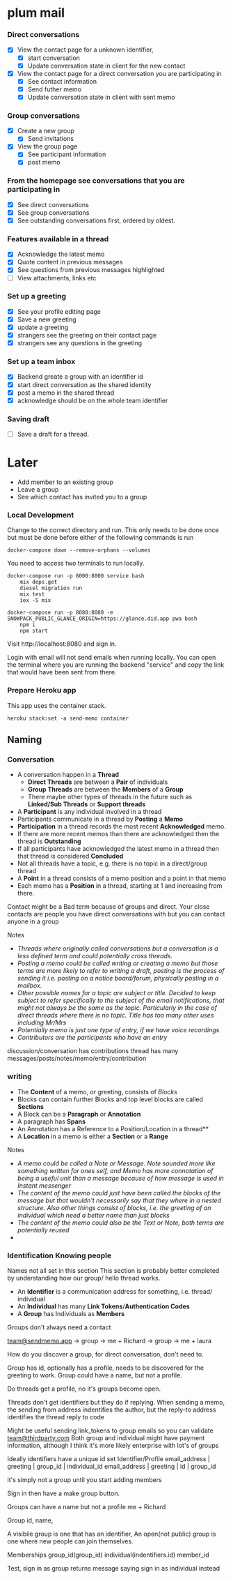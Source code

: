 # plum mail

### Direct conversations
- [x] View the contact page for a unknown identifier, 
  - [x] start conversation
  - [x] Update conversation state in client for the new contact
- [x] View the contact page for a direct conversation you are participating in
  - [x] See contact information
  - [x] Send futher memo
  - [x] Update conversation state in client with sent memo

### Group conversations
- [x] Create a new group
  - [x] Send invitations
- [x] View the group page
  - [x] See participant information 
  - [x] post memo

### From the homepage see conversations that you are participating in
- [x] See direct conversations
- [x] See group conversations
- [x] See outstanding conversations first, ordered by oldest. 

### Features available in a thread
- [x] Acknowledge the latest memo
- [x] Quote content in previous messages
- [x] See questions from previous messages highlighted
- [ ] View attachments, links etc

### Set up a greeting
- [x] See your profile editing page 
- [x] Save a new greeting
- [x] update a greeting
- [x] strangers see the greeting on their contact page
- [x] strangers see any questions in the greeting

### Set up a team inbox
- [x] Backend greate a group with an identifier id
- [x] start direct conversation as the shared identity
- [x] post a memo in the shared thread
- [x] acknowledge should be on the whole team identifier

### Saving draft
- [ ] Save a draft for a thread.



# Later
- Add member to an existing group
- Leave a group
- See which contact has invited you to a group

### Local Development

Change to the correct directory and run.
This only needs to be done once but must be done before either of the following commands is run

```
docker-compose down --remove-orphans --volumes
```

You need to access two terminals to run locally.

```
docker-compose run -p 8000:8000 service bash
    mix deps.get
    diesel migration run
    mix test
    iex -S mix
```

```
docker-compose run -p 8080:8080 -e SNOWPACK_PUBLIC_GLANCE_ORIGIN=https://glance.did.app pwa bash
    npm i
    npm start
```

Visit http://localhost:8080 and sign in.

Login with email will not send emails when running locally.
You can open the terminal where you are running the backend "service" and copy the link that would have been sent from there.

### Prepare Heroku app

This app uses the container stack.

```
heroku stack:set -a send-memo container
```

## Naming
### Conversation

- A conversation happen in a **Thread**
  - **Direct Threads** are between a **Pair** of individuals
  - **Group Threads** are between the **Members** of a **Group**
  - There maybe other types of threads in the future such as **Linked/Sub Threads** or **Support threads**
- A **Participant** is any individual involved in a thread
- Participants communicate in a thread by **Posting** a **Memo**
- **Participation** in a thread records the most recent **Acknowledged** memo.
- If there are more recent memos than there are acknowledged then the thread is **Outstanding**
- If all participants have acknowledged the latest memo in a thread then that thread is considered **Concluded**
- Not all threads have a topic, e.g. there is no topic in a direct/group thread
- A **Point** in a thread consists of a memo position and a point in that memo
- Each memo has a **Position** in a thread, starting at 1 and increasing from there.

Contact might be a Bad term because of groups and direct.
Your close contacts are people you have direct conversations with but you can contact anyone in a group


Notes

- *Threads where originally called conversations but a conversation is a less defined term and could potentially cross threads.*
- *Posting a memo could be called writing or creating a memo but those terms are more likely to refer to writing a draft, posting is the process of sending it i.e. posting on a notice board/forum, physically posting in a mailbox.*
- *Other possible names for a topic are subject or title. Decided to keep subject to refer specifically to the subject of the email notifications, that might not always be the same as the topic. Particularly in the case of direct threads where there is no topic. Title has too many other uses including Mr/Mrs*
- *Potentially memo is just one type of entry, if we have voice recordings*
- *Contributors are the participants who have an entry*

discussion/conversation has contributions
thread has many messages/posts/notes/memo/entry/contribution

### writing

- The **Content** of a memo, or greeting, consists of *Blocks*
- Blocks can contain further Blocks and top level blocks are called **Sections**
- A Block can be a **Paragraph** or **Annotation**
- A paragraph has **Spans**
- An Annotation has a Reference to a Position/Location in a thread**
- A **Location** in a memo is either a **Section** or a **Range**

Notes

- *A memo could be called a Note or Message. Note sounded more like something written for ones self, and Memo has more connotation of being a useful unit than a message because of how message is used in Instant messenger*
- *The content of the memo could just have been called the blocks of the message but that wouldn't necessarily say that they where in a nested structure. Also other things consist of blocks, i.e. the greeting of an individual which need a better name than just blocks*
- *The content of the memo could also be the Text or Note, both terms are potentially reused*
-

### Identification Knowing people
Names not all set in this section
This section is probably better completed by understanding how our group/ hello thread works.

- An **Identifier** is a communication address for something, i.e. thread/ individual
- An **Individual** has many **Link Tokens**/**Authentication Codes**
- A **Group** has Individuals as **Members**


Groups don't always need a contact

team@sendmemo.app -> group -> me + Richard
                  -> group -> me + laura

How do you discover a group, for direct conversation, don't need to.



Group has id, optionally has a profile, needs to be discovered for the greeting to work.
Group could have a name, but not a profile.

Do threads get a profile, no it's groups become open.

Threads don't get identifiers but they do if replying.
When sending a memo, the sending from address indentifies the author, but the reply-to address identifies the thread
reply to code

Might be useful sending link_tokens to group emails so you can validate team@thirdparty.com
Both group and individual might have payment information, although I think it's more likely enterprise with lot's of groups

Ideally identifiers have a unique id set
Identifier/Profile
email_address | greeting | group_id | individual_id
email_address | greeting | id | group_id

it's simply not a group until you start adding members

Sign in then have a make group button.

Groups can have a name but not a profile me + Richard

Group
id, name,

A visibile group is one that has an identifier, 
An open(not public) group is one where new people can join themselves.


Memberships
group_id(group_id) individual(indentifiers.id) member_id

Test, sign in as group returns message saying sign in as individual instead

<!-- FOREIGN KEY (thread_id, Null) REFERENCES memos(thread_id, position), -->